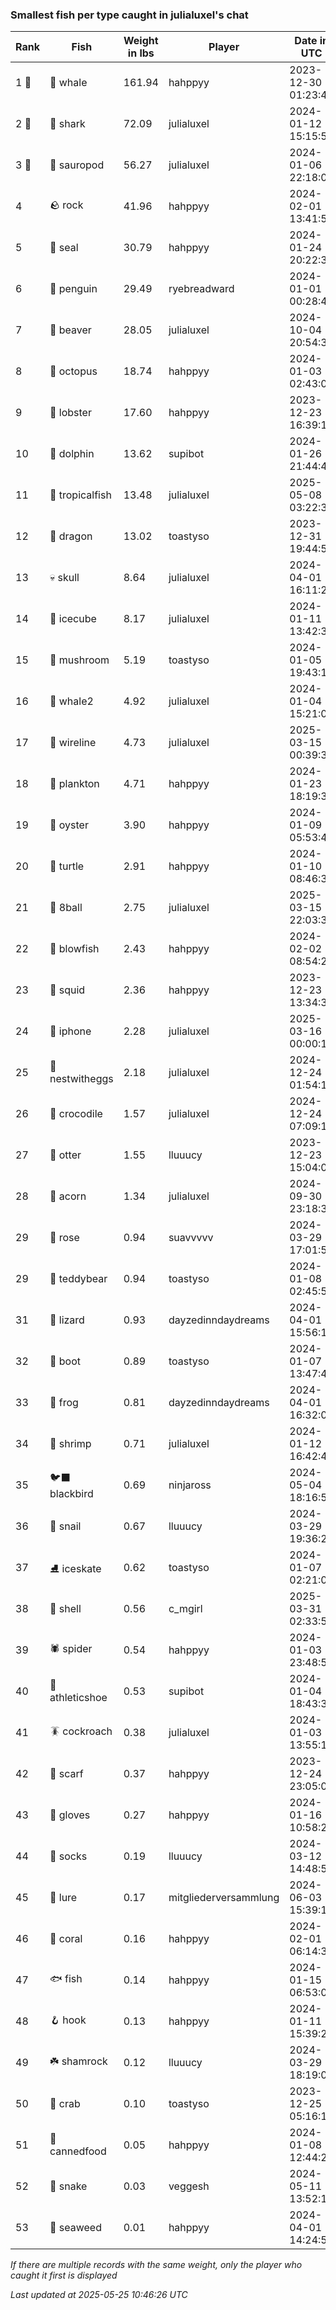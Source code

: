 ### Smallest fish per type caught in julialuxel's chat
| Rank | Fish | Weight in lbs | Player | Date in UTC |
|------|--------|-----------|---------|------|
| 1 🥇  | 🐳 whale | 161.94 | hahppyy | 2023-12-30 01:23:46 |
| 2 🥈  | 🦈 shark | 72.09 | julialuxel | 2024-01-12 15:15:53 |
| 3 🥉  | 🦕 sauropod | 56.27 | julialuxel | 2024-01-06 22:18:02 |
| 4  | 🪨 rock | 41.96 | hahppyy | 2024-02-01 13:41:58 |
| 5  | 🦭 seal | 30.79 | hahppyy | 2024-01-24 20:22:39 |
| 6  | 🐧 penguin | 29.49 | ryebreadward | 2024-01-01 00:28:42 |
| 7  | 🦫 beaver | 28.05 | julialuxel | 2024-10-04 20:54:33 |
| 8  | 🐙 octopus | 18.74 | hahppyy | 2024-01-03 02:43:01 |
| 9  | 🦞 lobster | 17.60 | hahppyy | 2023-12-23 16:39:19 |
| 10  | 🐬 dolphin | 13.62 | supibot | 2024-01-26 21:44:45 |
| 11  | 🐠 tropicalfish | 13.48 | julialuxel | 2025-05-08 03:22:34 |
| 12  | 🐉 dragon | 13.02 | toastyso | 2023-12-31 19:44:56 |
| 13  | 💀 skull | 8.64 | julialuxel | 2024-04-01 16:11:26 |
| 14  | 🧊 icecube | 8.17 | julialuxel | 2024-01-11 13:42:35 |
| 15  | 🍄 mushroom | 5.19 | toastyso | 2024-01-05 19:43:14 |
| 16  | 🐋 whale2 | 4.92 | julialuxel | 2024-01-04 15:21:05 |
| 17  | 🧵 wireline | 4.73 | julialuxel | 2025-03-15 00:39:39 |
| 18  | 🦠 plankton | 4.71 | hahppyy | 2024-01-23 18:19:34 |
| 19  | 🦪 oyster | 3.90 | hahppyy | 2024-01-09 05:53:49 |
| 20  | 🐢 turtle | 2.91 | hahppyy | 2024-01-10 08:46:31 |
| 21  | 🎱 8ball | 2.75 | julialuxel | 2025-03-15 22:03:38 |
| 22  | 🐡 blowfish | 2.43 | hahppyy | 2024-02-02 08:54:22 |
| 23  | 🦑 squid | 2.36 | hahppyy | 2023-12-23 13:34:32 |
| 24  | 📱 iphone | 2.28 | julialuxel | 2025-03-16 00:00:13 |
| 25  | 🪺 nestwitheggs | 2.18 | julialuxel | 2024-12-24 01:54:16 |
| 26  | 🐊 crocodile | 1.57 | julialuxel | 2024-12-24 07:09:10 |
| 27  | 🦦 otter | 1.55 | lluuucy | 2023-12-23 15:04:03 |
| 28  | 🌰 acorn | 1.34 | julialuxel | 2024-09-30 23:18:34 |
| 29  | 🌹 rose | 0.94 | suavvvvv | 2024-03-29 17:01:59 |
| 29  | 🧸 teddybear | 0.94 | toastyso | 2024-01-08 02:45:55 |
| 31  | 🦎 lizard | 0.93 | dayzedinndaydreams | 2024-04-01 15:56:16 |
| 32  | 👢 boot | 0.89 | toastyso | 2024-01-07 13:47:48 |
| 33  | 🐸 frog | 0.81 | dayzedinndaydreams | 2024-04-01 16:32:08 |
| 34  | 🦐 shrimp | 0.71 | julialuxel | 2024-01-12 16:42:48 |
| 35  | 🐦‍⬛ blackbird | 0.69 | ninjaross | 2024-05-04 18:16:52 |
| 36  | 🐌 snail | 0.67 | lluuucy | 2024-03-29 19:36:29 |
| 37  | ⛸️ iceskate | 0.62 | toastyso | 2024-01-07 02:21:01 |
| 38  | 🐚 shell | 0.56 | c_mgirl | 2025-03-31 02:33:51 |
| 39  | 🕷️ spider | 0.54 | hahppyy | 2024-01-03 23:48:54 |
| 40  | 👟 athleticshoe | 0.53 | supibot | 2024-01-04 18:43:39 |
| 41  | 🪳 cockroach | 0.38 | julialuxel | 2024-01-03 13:55:10 |
| 42  | 🧣 scarf | 0.37 | hahppyy | 2023-12-24 23:05:05 |
| 43  | 🧤 gloves | 0.27 | hahppyy | 2024-01-16 10:58:25 |
| 44  | 🧦 socks | 0.19 | lluuucy | 2024-03-12 14:48:51 |
| 45  | 🎏 lure | 0.17 | mitgliederversammlung | 2024-06-03 15:39:18 |
| 46  | 🪸 coral | 0.16 | hahppyy | 2024-02-01 06:14:37 |
| 47  | 🐟 fish | 0.14 | hahppyy | 2024-01-15 06:53:09 |
| 48  | 🪝 hook | 0.13 | hahppyy | 2024-01-11 15:39:26 |
| 49  | ☘️ shamrock | 0.12 | lluuucy | 2024-03-29 18:19:02 |
| 50  | 🦀 crab | 0.10 | toastyso | 2023-12-25 05:16:13 |
| 51  | 🥫 cannedfood | 0.05 | hahppyy | 2024-01-08 12:44:21 |
| 52  | 🐍 snake | 0.03 | veggesh | 2024-05-11 13:52:11 |
| 53  | 🌿 seaweed | 0.01 | hahppyy | 2024-04-01 14:24:57 |

_If there are multiple records with the same weight, only the player who caught it first is displayed_

_Last updated at 2025-05-25 10:46:26 UTC_